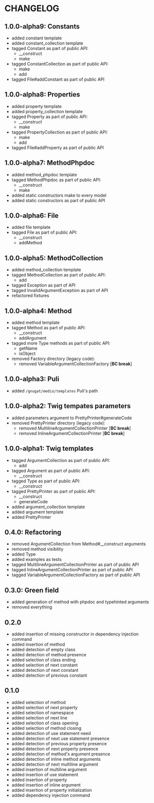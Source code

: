 # CHANGELOG

## 1.0.0-alpha9: Constants

* added constant template
* added constant_collection template
* tagged Constant as part of public API:
    * __construct
    * make
* tagged ConstantCollection as part of public API:
    * make
    * add
* tagged File#addConstant as part of public API

## 1.0.0-alpha8: Properties

* added property template
* added property_collection template
* tagged Property as part of public API:
    * __construct
    * make
* tagged PropertyCollection as part of public API:
    * make
    * add
* tagged File#addProperty as part of public API

## 1.0.0-alpha7: MethodPhpdoc

* added method_phpdoc template
* tagged MethodPhpdoc as part of public API:
    * __construct
    * make
* added static constructors make to every model
* added static constructors as part of public API

## 1.0.0-alpha6: File

* added file template
* tagged File as part of public API:
    * __construct
    * addMethod

## 1.0.0-alpha5: MethodCollection

* added method_collection template
* tagged MethodCollection as part of public API:
    * add
* tagged Exception as part of API
* tagged InvalidArgumentException as part of API
* refactored fixtures

## 1.0.0-alpha4: Method

* added method template
* tagged Method as part of public API:
    * __construct
    * addArgument
* tagged more Type methods as part of public API:
    * getName
    * isObject
* removed Factory directory (legacy code):
    * removed VariableArgumentCollectionFactory [**BC break**]

## 1.0.0-alpha3: Puli

* added `/gnugat/medio/templates` Puli's path

## 1.0.0-alpha2: Twig tempates parameters

* added parameters argument to PrettyPrinter#generateCode
* removed PrettyPrinter directory (legacy code):
    * removed MultilineArgumentCollectionPrinter [**BC break**]
    * removed InlineArgumentCollectionPrinter [**BC break**]

## 1.0.0-alpha1: Twig templates

* tagged ArgumentCollection as part of public API:
    * add
* tagged Argument as part of public API:
    * __construct
* tagged Type as part of public API:
    * __construct
* tagged PrettyPrinter as part of public API:
    * __construct
    * generateCode
* added argument_collection template
* added argument template
* added PrettyPrinter

## 0.4.0: Refactoring

* removed ArgumentCollection from Method#__construct arguments
* removed method visibility
* added Type
* added examples as tests
* tagged MultilineArgumentCollectionPrinter as part of public API
* tagged InlineArgumentCollectionPrinter as part of public API
* tagged VariableArgumentCollectionFactory as part of public API

## 0.3.0: Green field

* added generation of method with phpdoc and typehinted arguments
* removed everything

## 0.2.0

* added insertion of missing constructor in dependency injection command
* added insertion of method
* added detection of empty class
* added detection of method presence
* added selection of class ending
* added selection of next constant
* added detection of next constant
* added detection of previous constant

## 0.1.0

* added selection of method
* added selection of next property
* added selection of namespace
* added selection of next line
* added selection of class opening
* added selection of method closing
* added detection of use statement need
* added detection of next use statement presence
* added detection of previous property presence
* added detection of next property presence
* added detection of method's argument presence
* added detection of inline method arguments
* added detection of next multiline argument
* added insertion of multiline argument
* added insertion of use statement
* added insertion of property
* added insertion of inline argument
* added insertion of property initialization
* added dependency injection command
